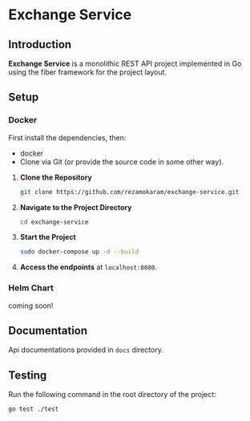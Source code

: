 # Exchange Service

## Introduction
**Exchange Service** is a monolithic REST API project implemented in Go using the fiber framework for the project layout.


## Setup
### Docker
First install the dependencies, then:
- docker
- Clone via Git (or provide the source code in some other way).
1. **Clone the Repository**
   ```bash
   git clone https://github.com/rezamokaram/exchange-service.git
   ```

2. **Navigate to the Project Directory**
   ```bash
   cd exchange-service
   ```

3. **Start the Project**
   ```bash
   sudo docker-compose up -d --build
   ```

4. **Access the endpoints** at `localhost:8080`.

### Helm Chart
coming soon!

## Documentation
Api documentations provided in `docs` directory.
   
## Testing

Run the following command in the root directory of the project:
```bash
go test ./test
```